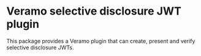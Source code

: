 # Veramo selective disclosure JWT plugin

This package provides a Veramo plugin that can create, present and verify selective disclosure JWTs.
